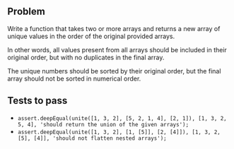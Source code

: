 ## Problem

Write a function that takes two or more arrays and returns a new array of unique values in the order of the original provided arrays.

In other words, all values present from all arrays should be included in their original order, but with no duplicates in the final array.

The unique numbers should be sorted by their original order, but the final array should not be sorted in numerical order.

## Tests to pass

- `assert.deepEqual(unite([1, 3, 2], [5, 2, 1, 4], [2, 1]), [1, 3, 2, 5, 4], 'should return the union of the given arrays');`
- `assert.deepEqual(unite([1, 3, 2], [1, [5]], [2, [4]]), [1, 3, 2, [5], [4]], 'should not flatten nested arrays');`
